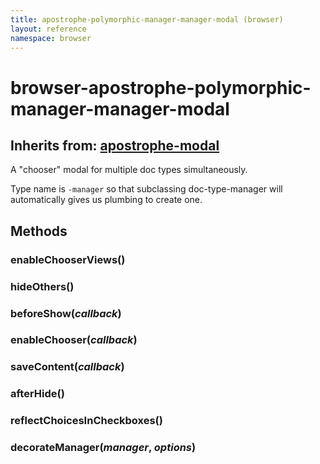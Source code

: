 ```yaml
---
title: apostrophe-polymorphic-manager-manager-modal (browser)
layout: reference
namespace: browser
---
```


# browser-apostrophe-polymorphic-manager-manager-modal

## Inherits from: [apostrophe-modal](https://github.com/apostrophecms/apostrophe-documentation/tree/e71017392b54a258d8d72811456c862139150a96/modules/apostrophe-modal/browser-apostrophe-modal.html)

A "chooser" modal for multiple doc types simultaneously.

Type name is `-manager` so that subclassing doc-type-manager will automatically gives us plumbing to create one.

## Methods

### enableChooserViews\(\)

### hideOthers\(\)

### beforeShow\(_callback_\)

### enableChooser\(_callback_\)

### saveContent\(_callback_\)

### afterHide\(\)

### reflectChoicesInCheckboxes\(\)

### decorateManager\(_manager_, _options_\)

